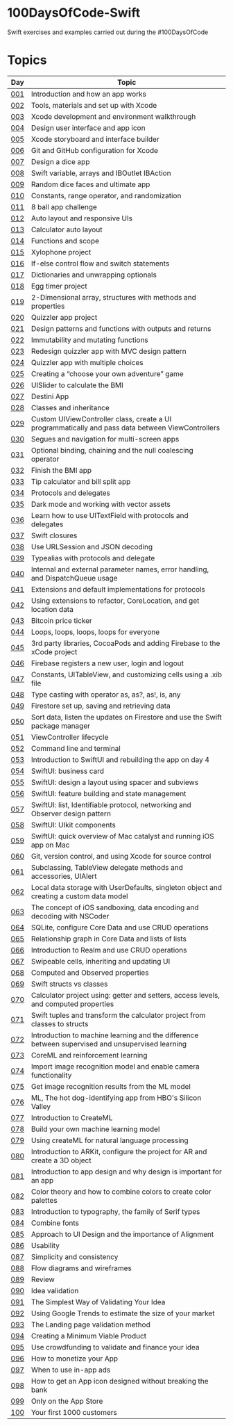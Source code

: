 # 100DaysOfCode-Swift
Swift exercises and examples carried out during the #100DaysOfCode

# Topics
| Day  | Topic |
| ------------- | ------------- |
| [001](https://gitlab.com/simonemargio/100DaysOfCode-Swift/tree/main/001)  | Introduction and how an app works |
| [002](https://gitlab.com/simonemargio/100DaysOfCode-Swift/tree/main/002)  | Tools, materials and set up with Xcode |
| [003](https://gitlab.com/simonemargio/100DaysOfCode-Swift/tree/main/003)  | Xcode development and environment walkthrough |
| [004](https://gitlab.com/simonemargio/100DaysOfCode-Swift/tree/main/004)  | Design user interface and app icon |
| [005](https://gitlab.com/simonemargio/100DaysOfCode-Swift/tree/main/005)  | Xcode storyboard and interface builder |
| [006](https://gitlab.com/simonemargio/100DaysOfCode-Swift/tree/main/006)  | Git and GitHub configuration for Xcode |
| [007](https://gitlab.com/simonemargio/100DaysOfCode-Swift/tree/main/007)  | Design a dice app |
| [008](https://gitlab.com/simonemargio/100DaysOfCode-Swift/tree/main/008)  | Swift variable, arrays and IBOutlet IBAction |
| [009](https://gitlab.com/simonemargio/100DaysOfCode-Swift/tree/main/009)  | Random dice faces and ultimate app |
| [010](https://gitlab.com/simonemargio/100DaysOfCode-Swift/tree/main/010)  | Constants, range operator, and randomization |
| [011](https://gitlab.com/simonemargio/100DaysOfCode-Swift/tree/main/011)  | 8 ball app challenge |
| [012](https://gitlab.com/simonemargio/100DaysOfCode-Swift/tree/main/012)  | Auto layout and responsive UIs |
| [013](https://gitlab.com/simonemargio/100DaysOfCode-Swift/tree/main/013)  | Calculator auto layout |
| [014](https://gitlab.com/simonemargio/100DaysOfCode-Swift/tree/main/014)  | Functions and scope |
| [015](https://gitlab.com/simonemargio/100DaysOfCode-Swift/tree/main/015)  | Xylophone project |
| [016](https://gitlab.com/simonemargio/100DaysOfCode-Swift/tree/main/016)  | If-else control flow and switch statements |
| [017](https://gitlab.com/simonemargio/100DaysOfCode-Swift/tree/main/017)  | Dictionaries and unwrapping optionals |
| [018](https://gitlab.com/simonemargio/100DaysOfCode-Swift/tree/main/018)  | Egg timer project |
| [019](https://gitlab.com/simonemargio/100DaysOfCode-Swift/tree/main/019)  | 2-Dimensional array, structures with methods and properties |
| [020](https://gitlab.com/simonemargio/100DaysOfCode-Swift/tree/main/020)  | Quizzler app project |
| [021](https://gitlab.com/simonemargio/100DaysOfCode-Swift/tree/main/021)  | Design patterns and functions with outputs and returns |
| [022](https://gitlab.com/simonemargio/100DaysOfCode-Swift/tree/main/022)  | Immutability and mutating functions |
| [023](https://gitlab.com/simonemargio/100DaysOfCode-Swift/tree/main/023)  | Redesign quizzler app with MVC design pattern |
| [024](https://gitlab.com/simonemargio/100DaysOfCode-Swift/tree/main/024)  | Quizzler app with multiple choices |
| [025](https://gitlab.com/simonemargio/100DaysOfCode-Swift/tree/main/025)  | Creating a “choose your own adventure” game |
| [026](https://gitlab.com/simonemargio/100DaysOfCode-Swift/tree/main/026)  | UISlider to calculate the BMI |
| [027](https://gitlab.com/simonemargio/100DaysOfCode-Swift/tree/main/027)  | Destini App |
| [028](https://gitlab.com/simonemargio/100DaysOfCode-Swift/tree/main/028)  | Classes and inheritance |
| [029](https://gitlab.com/simonemargio/100DaysOfCode-Swift/tree/main/029)  | Custom UIViewController class, create a UI programmatically and pass data between ViewControllers |
| [030](https://gitlab.com/simonemargio/100DaysOfCode-Swift/tree/main/030)  | Segues and navigation for multi-screen apps |
| [031](https://gitlab.com/simonemargio/100DaysOfCode-Swift/tree/main/031)  | Optional binding, chaining and the null coalescing operator |
| [032](https://gitlab.com/simonemargio/100DaysOfCode-Swift/tree/main/032)  | Finish the BMI app |
| [033](https://gitlab.com/simonemargio/100DaysOfCode-Swift/tree/main/033)  | Tip calculator and bill split app |
| [034](https://gitlab.com/simonemargio/100DaysOfCode-Swift/tree/main/034)  | Protocols and delegates |
| [035](https://gitlab.com/simonemargio/100DaysOfCode-Swift/tree/main/035)  | Dark mode and working with vector assets |
| [036](https://gitlab.com/simonemargio/100DaysOfCode-Swift/tree/main/036)  | Learn how to use UITextField with protocols and delegates |
| [037](https://gitlab.com/simonemargio/100DaysOfCode-Swift/tree/main/037)  | Swift closures |
| [038](https://gitlab.com/simonemargio/100DaysOfCode-Swift/tree/main/038)  | Use URLSession and JSON decoding |
| [039](https://gitlab.com/simonemargio/100DaysOfCode-Swift/tree/main/039)  | Typealias with protocols and delegate |
| [040](https://gitlab.com/simonemargio/100DaysOfCode-Swift/tree/main/040)  | Internal and external parameter names, error handling, and DispatchQueue usage |
| [041](https://gitlab.com/simonemargio/100DaysOfCode-Swift/tree/main/041)  | Extensions and default implementations for protocols |
| [042](https://gitlab.com/simonemargio/100DaysOfCode-Swift/tree/main/042)  | Using extensions to refactor, CoreLocation, and get location data |
| [043](https://gitlab.com/simonemargio/100DaysOfCode-Swift/tree/main/043)  | Bitcoin price ticker |
| [044](https://gitlab.com/simonemargio/100DaysOfCode-Swift/tree/main/044)  | Loops, loops, loops, loops for everyone |
| [045](https://gitlab.com/simonemargio/100DaysOfCode-Swift/tree/main/045)  | 3rd party libraries, CocoaPods and adding Firebase to the xCode project |
| [046](https://gitlab.com/simonemargio/100DaysOfCode-Swift/tree/main/046)  | Firebase registers a new user, login and logout |
| [047](https://gitlab.com/simonemargio/100DaysOfCode-Swift/tree/main/047)  | Constants, UITableView, and customizing cells using a .xib file |
| [048](https://gitlab.com/simonemargio/100DaysOfCode-Swift/tree/main/048)  | Type casting with operator as, as?, as!, is, any |
| [049](https://gitlab.com/simonemargio/100DaysOfCode-Swift/tree/main/049)  | Firestore set up, saving and retrieving data |
| [050](https://gitlab.com/simonemargio/100DaysOfCode-Swift/tree/main/050)  | Sort data, listen the updates on Firestore and use the Swift package manager |
| [051](https://gitlab.com/simonemargio/100DaysOfCode-Swift/tree/main/051)  | ViewController lifecycle |
| [052](https://gitlab.com/simonemargio/100DaysOfCode-Swift/tree/main/052)  | Command line and terminal |
| [053](https://gitlab.com/simonemargio/100DaysOfCode-Swift/tree/main/053)  | Introduction to SwiftUI and rebuilding the app on day 4 |
| [054](https://gitlab.com/simonemargio/100DaysOfCode-Swift/tree/main/054)  | SwiftUI: business card |
| [055](https://gitlab.com/simonemargio/100DaysOfCode-Swift/tree/main/055)  | SwiftUI: design a layout using spacer and subviews |
| [056](https://gitlab.com/simonemargio/100DaysOfCode-Swift/tree/main/056)  | SwiftUI: feature building and state management |
| [057](https://gitlab.com/simonemargio/100DaysOfCode-Swift/tree/main/057)  | SwiftUI: list, Identifiable protocol, networking and Observer design pattern |
| [058](https://gitlab.com/simonemargio/100DaysOfCode-Swift/tree/main/058)  | SwiftUI: UIkit components |
| [059](https://gitlab.com/simonemargio/100DaysOfCode-Swift/tree/main/059)  | SwiftUI: quick overview of Mac catalyst and running iOS app on Mac |
| [060](https://gitlab.com/simonemargio/100DaysOfCode-Swift/tree/main/060)  | Git, version control, and using Xcode for source control |
| [061](https://gitlab.com/simonemargio/100DaysOfCode-Swift/tree/main/061)  | Subclassing, TableView delegate methods and accessories, UIAlert |
| [062](https://gitlab.com/simonemargio/100DaysOfCode-Swift/tree/main/062)  | Local data storage with UserDefaults, singleton object and creating a custom data model |
| [063](https://gitlab.com/simonemargio/100DaysOfCode-Swift/tree/main/063)  | The concept of iOS sandboxing, data encoding and decoding with NSCoder |
| [064](https://gitlab.com/simonemargio/100DaysOfCode-Swift/tree/main/064)  | SQLite, configure Core Data and use CRUD operations |
| [065](https://gitlab.com/simonemargio/100DaysOfCode-Swift/tree/main/065)  | Relationship graph in Core Data and lists of lists |
| [066](https://gitlab.com/simonemargio/100DaysOfCode-Swift/tree/main/066)  | Introduction to Realm and use CRUD operations |
| [067](https://gitlab.com/simonemargio/100DaysOfCode-Swift/tree/main/067)  | Swipeable cells, inheriting and updating UI |
| [068](https://gitlab.com/simonemargio/100DaysOfCode-Swift/tree/main/068)  | Computed and Observed properties |
| [069](https://gitlab.com/simonemargio/100DaysOfCode-Swift/tree/main/069)  | Swift structs vs classes |
| [070](https://gitlab.com/simonemargio/100DaysOfCode-Swift/tree/main/070)  | Calculator project using: getter and setters, access levels, and computed properties |
| [071](https://gitlab.com/simonemargio/100DaysOfCode-Swift/tree/main/071)  | Swift tuples and transform the calculator project from classes to structs |
| [072](https://gitlab.com/simonemargio/100DaysOfCode-Swift/tree/main/072)  | Introduction to machine learning and the difference between supervised and unsupervised learning |
| [073](https://gitlab.com/simonemargio/100DaysOfCode-Swift/tree/main/073)  | CoreML and reinforcement learning |
| [074](https://gitlab.com/simonemargio/100DaysOfCode-Swift/tree/main/074)  | Import image recognition model and enable camera functionality |
| [075](https://gitlab.com/simonemargio/100DaysOfCode-Swift/tree/main/075)  | Get image recognition results from the ML model |
| [076](https://gitlab.com/simonemargio/100DaysOfCode-Swift/tree/main/076)  | ML, The hot dog-identifying app from HBO's Silicon Valley |
| [077](https://gitlab.com/simonemargio/100DaysOfCode-Swift/tree/main/077)  | Introduction to CreateML |
| [078](https://gitlab.com/simonemargio/100DaysOfCode-Swift/tree/main/078)  | Build your own machine learning model |
| [079](https://gitlab.com/simonemargio/100DaysOfCode-Swift/tree/main/079)  | Using createML for natural language processing |
| [080](https://gitlab.com/simonemargio/100DaysOfCode-Swift/tree/main/080)  | Introduction to ARKit, configure the project for AR and create a 3D object |
| [081](https://gitlab.com/simonemargio/100DaysOfCode-Swift/tree/main/081)  | Introduction to app design and why design is important for an app |
| [082](https://gitlab.com/simonemargio/100DaysOfCode-Swift/tree/main/082)  | Color theory and how to combine colors to create color palettes |
| [083](https://gitlab.com/simonemargio/100DaysOfCode-Swift/tree/main/083)  | Introduction to typography, the family of Serif types |
| [084](https://gitlab.com/simonemargio/100DaysOfCode-Swift/tree/main/084)  | Combine fonts |
| [085](https://gitlab.com/simonemargio/100DaysOfCode-Swift/tree/main/085)  | Approach to UI Design and the importance of Alignment |
| [086](https://gitlab.com/simonemargio/100DaysOfCode-Swift/tree/main/086)  | Usability |
| [087](https://gitlab.com/simonemargio/100DaysOfCode-Swift/tree/main/087)  | Simplicity and consistency |
| [088](https://gitlab.com/simonemargio/100DaysOfCode-Swift/tree/main/088)  | Flow diagrams and wireframes |
| [089](https://gitlab.com/simonemargio/100DaysOfCode-Swift/tree/main/089)  | Review |
| [090](https://gitlab.com/simonemargio/100DaysOfCode-Swift/tree/main/090)  | Idea validation |
| [091](https://gitlab.com/simonemargio/100DaysOfCode-Swift/tree/main/091)  | The Simplest Way of Validating Your Idea |
| [092](https://gitlab.com/simonemargio/100DaysOfCode-Swift/tree/main/092)  | Using Google Trends to estimate the size of your market |
| [093](https://gitlab.com/simonemargio/100DaysOfCode-Swift/tree/main/093)  | The Landing page validation method |
| [094](https://gitlab.com/simonemargio/100DaysOfCode-Swift/tree/main/094)  | Creating a Minimum Viable Product |
| [095](https://gitlab.com/simonemargio/100DaysOfCode-Swift/tree/main/095)  | Use crowdfunding to validate and finance your idea |
| [096](https://gitlab.com/simonemargio/100DaysOfCode-Swift/tree/main/096)  | How to monetize your App |
| [097](https://gitlab.com/simonemargio/100DaysOfCode-Swift/tree/main/097)  | When to use in-app ads |
| [098](https://gitlab.com/simonemargio/100DaysOfCode-Swift/tree/main/098)  | How to get an App icon designed without breaking the bank |
| [099](https://gitlab.com/simonemargio/100DaysOfCode-Swift/tree/main/099)  | Only on the App Store |
| [100](https://gitlab.com/simonemargio/100DaysOfCode-Swift/tree/main/100)  | Your first 1000 customers |